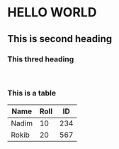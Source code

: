 # HELLO WORLD #
## This is second heading ##
### This thred heading  

<br>

### This is a table  
| Name | Roll | ID |
| ---- | ---- | ---|
| Nadim | 10  | 234 |
| Rokib | 20  | 567 |
 